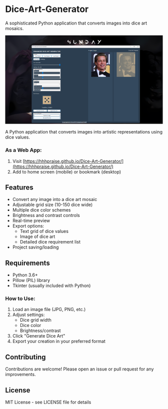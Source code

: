 # Dice-Art-Generator
A sophisticated Python application that converts images into dice art mosaics. 


![Dice Art Example](example.png) 

A Python application that converts images into artistic representations using dice values.

### As a Web App:
1. Visit [https://hhhpraise.github.io/Dice-Art-Generator/](https://hhhpraise.github.io/Dice-Art-Generator/)
2. Add to home screen (mobile) or bookmark (desktop)
## Features

- Convert any image into a dice art mosaic
- Adjustable grid size (10-150 dice wide)
- Multiple dice color schemes
- Brightness and contrast controls
- Real-time preview
- Export options:
  - Text grid of dice values
  - Image of dice art
  - Detailed dice requirement list
- Project saving/loading

## Requirements

- Python 3.6+
- Pillow (PIL) library
- Tkinter (usually included with Python)


### How to Use:
1. Load an image file (JPG, PNG, etc.)
2. Adjust settings:
   - Dice grid width
   - Dice color
   - Brightness/contrast
3. Click "Generate Dice Art"
4. Export your creation in your preferred format

## Contributing

Contributions are welcome! Please open an issue or pull request for any improvements.

## License

MIT License - see LICENSE file for details

